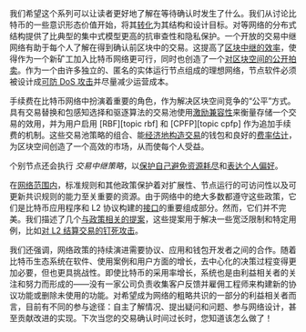 我们希望这个系列可以让读者更好地了解在等待确认时发生了什么。我们从讨论比特币的一些意识形态价值开始，将其[转化][policy01]为其结构和设计目标。对等网络的分布式结构提供了比典型的集中式模型更高的抗审查性和隐私保护。一个开放的交易中继网络有助于每个人了解在得到确认前区块中的交易。这提高了[区块中继的效率][policy01]，使得作为一个新矿工加入比特币网络更可行，同时也创造了一个[对区块空间的公开拍卖][policy02]。作为一个由许多独立的、匿名的实体运行节点组成的理想网络，节点软件必须被设计成[可防 DoS 攻击][policy05]并尽量减少运营成本。

手续费在比特币网络中扮演着重要的角色，作为解决区块空间竞争的“公平”方式。具有交易替换和包感知选择和驱逐算法的交易池使用[激励兼容性][policy02]来衡量存储一个交易的效用，并为用户启用 [RBF][topic rbf] 和 [CPFP][topic cpfp] 作为追加手续费的机制。这些交易池策略的组合、能[经济地构造交易][policy03]的钱包和良好的[费率估计][policy04]，为区块空间创造了一个高效的市场，从而使每个人受益。

个别节点还会执行 _交易中继策略_，以[保护自己避免资源耗尽][policy05]和[表达个人偏好][policy06]。

在[网络范围内][policy07]，标准规则和其他政策保护着对扩展性、节点运行的可访问性以及可更新共识规则的能力至关重要的资源。由于网络中的绝大多数都遵守这些政策，它们是比特币应用程序和 L2 协议构建的[接口][policy08]的重要组成部分。然而，它们并不完美。我们描述了几个[与政策相关的提案][policy09]，这些提案用于解决一些宽泛限制和特定用例，比如[对 L2 结算交易的钉死攻击][policy08]。

我们还强调，网络政策的持续演进需要协议、应用和钱包开发者之间的合作。随着比特币生态系统在软件、使用案例和用户方面的增长，去中心化的决策过程变得更加必要，但也更具挑战性。即使比特币的采用率增长，系统也是由利益相关者的关注和努力而形成的——没有一家公司负责收集客户反馈并雇佣工程师来构建新的协议功能或删除未使用的功能。对希望成为网络的粗略共识的一部分的利益相关者而言，目前有不同的参与途径：自主了解情况、提出疑问和问题、参与网络设计，甚至贡献改进的实现。下次当您的交易确认时间过长时，您知道该怎么做了！

[policy01]: /zh/newsletters/2023/05/17/#等待确认-1-我们为什么需要一个交易池
[policy02]: /zh/newsletters/2023/05/24/#等待确认-2激励
[policy03]: /zh/newsletters/2023/05/31/#等待确认3竞价区块空间
[policy04]: /zh/newsletters/2023/06/07/#等待确认-4费率估算
[policy05]: /zh/newsletters/2023/06/14/#等待确认-5用于保护节点资源的规则
[policy06]: /zh/newsletters/2023/06/21/#等待确认-6规则一致性
[policy07]: /zh/newsletters/2023/06/28/#等待确认-7网络资源
[policy08]: /zh/newsletters/2023/07/05/#等待确认-8交易池规则是个接口
[policy09]: /zh/newsletters/2023/07/12/#等待确认-9规则提案
